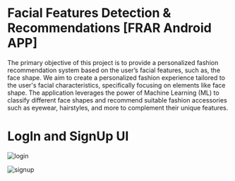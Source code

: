 
# Facial Features Detection & Recommendations [FRAR Android APP]

The primary objective of this project is to provide 
a personalized fashion recommendation system based on the user’s facial features, such as, the face shape.
We aim to create a personalized fashion experience 
tailored to the user's facial characteristics, specifically focusing on elements like face shape. The application 
leverages the power of Machine Learning (ML) to classify different face shapes and recommend suitable 
fashion accessories such as eyewear, hairstyles, and more to complement their unique features.

# LogIn and SignUp UI

![login](https://github.com/Devanshu777/FRAR/assets/92571427/fd5fad41-dee3-409f-86a7-3f1e1a9af130)

![signup](https://github.com/Devanshu777/FRAR/assets/92571427/06370139-0479-4c44-ac75-f8e6d73d7b1f)
